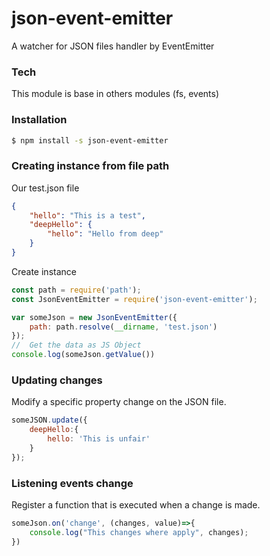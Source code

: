 # json-event-emitter
A watcher for JSON files handler by EventEmitter


### Tech
This module is base in others modules (fs, events)


### Installation
```sh
$ npm install -s json-event-emitter
```
### Creating instance from file path
Our test.json file
```json
{
    "hello": "This is a test",
    "deepHello": {
        "hello": "Hello from deep"
    }
}
```
Create instance
```js
const path = require('path');
const JsonEventEmitter = require('json-event-emitter');

var someJson = new JsonEventEmitter({
	path: path.resolve(__dirname, 'test.json')
});
//  Get the data as JS Object
console.log(someJson.getValue())
```
### Updating changes
Modify a specific property change on the JSON file.
```js
someJSON.update({
	deepHello:{
		hello: 'This is unfair'
	}
});
```
### Listening events change
Register a function that is executed when a change is made.
```js
someJson.on('change', (changes, value)=>{
	console.log("This changes where apply", changes);
})
```